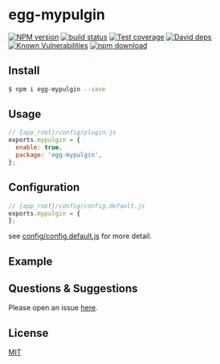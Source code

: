 # egg-mypulgin

[![NPM version][npm-image]][npm-url]
[![build status][travis-image]][travis-url]
[![Test coverage][codecov-image]][codecov-url]
[![David deps][david-image]][david-url]
[![Known Vulnerabilities][snyk-image]][snyk-url]
[![npm download][download-image]][download-url]

[npm-image]: https://img.shields.io/npm/v/egg-mypulgin.svg?style=flat-square
[npm-url]: https://npmjs.org/package/egg-mypulgin
[travis-image]: https://img.shields.io/travis/eggjs/egg-mypulgin.svg?style=flat-square
[travis-url]: https://travis-ci.org/eggjs/egg-mypulgin
[codecov-image]: https://img.shields.io/codecov/c/github/eggjs/egg-mypulgin.svg?style=flat-square
[codecov-url]: https://codecov.io/github/eggjs/egg-mypulgin?branch=master
[david-image]: https://img.shields.io/david/eggjs/egg-mypulgin.svg?style=flat-square
[david-url]: https://david-dm.org/eggjs/egg-mypulgin
[snyk-image]: https://snyk.io/test/npm/egg-mypulgin/badge.svg?style=flat-square
[snyk-url]: https://snyk.io/test/npm/egg-mypulgin
[download-image]: https://img.shields.io/npm/dm/egg-mypulgin.svg?style=flat-square
[download-url]: https://npmjs.org/package/egg-mypulgin

<!--
Description here.
-->

## Install

```bash
$ npm i egg-mypulgin --save
```

## Usage

```js
// {app_root}/config/plugin.js
exports.mypulgin = {
  enable: true,
  package: 'egg-mypulgin',
};
```

## Configuration

```js
// {app_root}/config/config.default.js
exports.mypulgin = {
};
```

see [config/config.default.js](config/config.default.js) for more detail.

## Example

<!-- example here -->

## Questions & Suggestions

Please open an issue [here](https://github.com/eggjs/egg/issues).

## License

[MIT](LICENSE)
